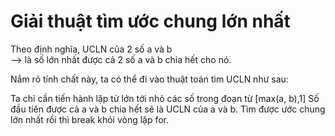# Giải thuật tìm ước chung lớn nhất
Theo định nghĩa, UCLN của 2 số a và b <br>
--> là số lớn nhất được cả 2 số a và b chia hết cho nó.

Nắm rõ tính chất này, ta có thể đi vào thuật toán tìm UCLN như sau:

Ta chỉ cần tiến hành lặp từ lớn tới nhỏ các số trong đoạn từ [max(a, b),1]
Số đầu tiên được cả a và b chia hết sẽ là UCLN của a và b.
Tìm được ước chung lớn nhất rồi thì break khỏi vòng lặp for.
